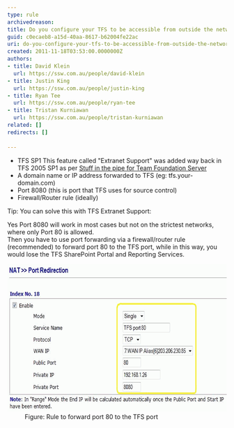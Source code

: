 ```yaml
---
type: rule
archivedreason: 
title: Do you configure your TFS to be accessible from outside the network?
guid: c0ecaeb8-a15d-40aa-8617-b62004fe22ac
uri: do-you-configure-your-tfs-to-be-accessible-from-outside-the-network
created: 2011-11-18T03:53:00.0000000Z
authors:
- title: David Klein
  url: https://ssw.com.au/people/david-klein
- title: Justin King
  url: https://ssw.com.au/people/justin-king
- title: Ryan Tee
  url: https://ssw.com.au/people/ryan-tee
- title: Tristan Kurniawan
  url: https://ssw.com.au/people/tristan-kurniawan
related: []
redirects: []

---
```


* TFS SP1 
This feature called "Extranet Support" was added way back in TFS 2005 SP1 as per [Stuff in the pipe for Team Foundation Server](http://www.ssw.com.au/ssw/Redirect/StandardsRules/MSDNBlog.htm)
* A domain name or IP address forwarded to TFS (eg: tfs.your-domain.com)
* Port 8080 (this is port that TFS uses for source control)
* Firewall/Router rule (ideally)


<!--endintro-->

Tip: You can solve this with TFS Extranet Support:

Yes Port 8080 will work in most cases but not on the strictest networks, where only Port 80 is allowed.     
Then you have to use port forwarding via a firewall/router rule (recommended) to forward port 80 to the TFS port, while in this way, you would lose the TFS SharePoint Portal and Reporting Services.
<dl><dt>
      <img alt="Rule to forward port 80 to the TFS port" src="tfs-firewall-rule-80.gif" width="681" height="339">
   </dt><dd>Figure: Rule to forward port 80 to the TFS port </dd></dl>
